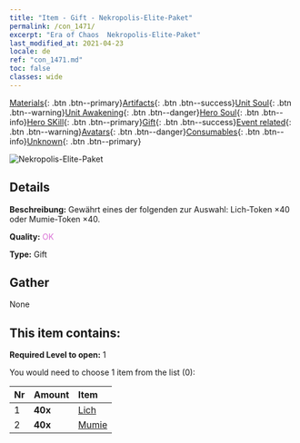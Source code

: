 ```yaml
---
title: "Item - Gift - Nekropolis-Elite-Paket"
permalink: /con_1471/
excerpt: "Era of Chaos  Nekropolis-Elite-Paket"
last_modified_at: 2021-04-23
locale: de
ref: "con_1471.md"
toc: false
classes: wide
---
```

 [Materials](/ItemsDE/){: .btn .btn--primary}[Artifacts](/ItemsDE/Artifacts/){: .btn .btn--success}[Unit Soul](/ItemsDE/UnitSoul/){: .btn .btn--warning}[Unit Awakening](/ItemsDE/UnitAwakening/){: .btn .btn--danger}[Hero Soul](/ItemsDE/HeroSoul/){: .btn .btn--info}[Hero SKill](/ItemsDE/HeroSkill/){: .btn .btn--primary}[Gift](/ItemsDE/Gift/){: .btn .btn--success}[Event related](/ItemsDE/Events/){: .btn .btn--warning}[Avatars](/ItemsDE/Avatars/){: .btn .btn--danger}[Consumables](/ItemsDE/Consumables/){: .btn .btn--info}[Unknown](/ItemsDE/Unknown/){: .btn .btn--primary}

 ![Nekropolis-Elite-Paket](/images/t/i_907066.png)

## Details
 **Beschreibung:** Gewährt eines der folgenden zur Auswahl: Lich-Token ×40 oder Mumie-Token ×40.

 **Quality:** <span style="color: #DA70D6">OK</span>

 **Type:** Gift

## Gather

  None

## This item contains:

 **Required Level to open:** 1

 You would need to choose 1 item from the list (0):

  | Nr | Amount |     Item    |
  |:---|:-------|:------------|
  | 1 |  **40x** | [Lich](/ItemsDE/unt_212/) |  | 
  | 2 |  **40x** | [Mumie](/ItemsDE/unt_215/) |  | 
